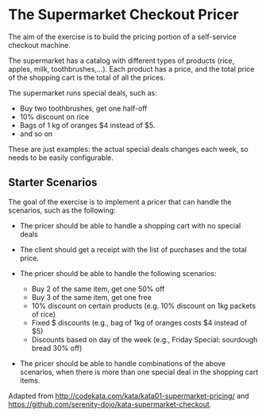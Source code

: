 # The Supermarket Checkout Pricer

The aim of the exercise is to build the pricing portion of a self-service checkout machine. 

The supermarket has a catalog with different types of products (rice, apples, milk, toothbrushes,...).
Each product has a price, and the total price of the shopping cart is the total of all the prices.

The supermarket runs special deals, such as:
 - Buy two toothbrushes, get one half-off
 - 10% discount on rice
 - Bags of 1 kg of oranges $4 instead of $5.
 - and so on

These are just examples: the actual special deals changes each week, so needs to be easily configurable.

## Starter Scenarios

The goal of the exercise is to implement a pricer that can handle the scenarios, such as the following:

 - The pricer should be able to handle a shopping cart with no special deals
 - The client should get a receipt with the list of purchases and the total price.
 - The pricer should be able to handle the following scenarios:
    - Buy 2 of the same item, get one 50% off
    - Buy 3 of the same item, get one free
    - 10% discount on certain products (e.g. 10% discount on 1kg packets of rice)
    - Fixed $ discounts (e.g., bag of 1kg of oranges costs $4 instead of $5)
    - Discounts based on day of the week (e.g., Friday Special: sourdough bread 30% off)
 
 - The pricer should be able to handle combinations of the above scenarios, when there is more than one special deal in the shopping cart items.

Adapted from http://codekata.com/kata/kata01-supermarket-pricing/ and https://github.com/serenity-dojo/kata-supermarket-checkout.
